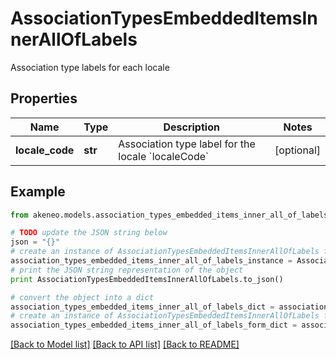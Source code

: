 # AssociationTypesEmbeddedItemsInnerAllOfLabels

Association type labels for each locale

## Properties
Name | Type | Description | Notes
------------ | ------------- | ------------- | -------------
**locale_code** | **str** | Association type label for the locale &#x60;localeCode&#x60; | [optional] 

## Example

```python
from akeneo.models.association_types_embedded_items_inner_all_of_labels import AssociationTypesEmbeddedItemsInnerAllOfLabels

# TODO update the JSON string below
json = "{}"
# create an instance of AssociationTypesEmbeddedItemsInnerAllOfLabels from a JSON string
association_types_embedded_items_inner_all_of_labels_instance = AssociationTypesEmbeddedItemsInnerAllOfLabels.from_json(json)
# print the JSON string representation of the object
print AssociationTypesEmbeddedItemsInnerAllOfLabels.to_json()

# convert the object into a dict
association_types_embedded_items_inner_all_of_labels_dict = association_types_embedded_items_inner_all_of_labels_instance.to_dict()
# create an instance of AssociationTypesEmbeddedItemsInnerAllOfLabels from a dict
association_types_embedded_items_inner_all_of_labels_form_dict = association_types_embedded_items_inner_all_of_labels.from_dict(association_types_embedded_items_inner_all_of_labels_dict)
```
[[Back to Model list]](../README.md#documentation-for-models) [[Back to API list]](../README.md#documentation-for-api-endpoints) [[Back to README]](../README.md)


